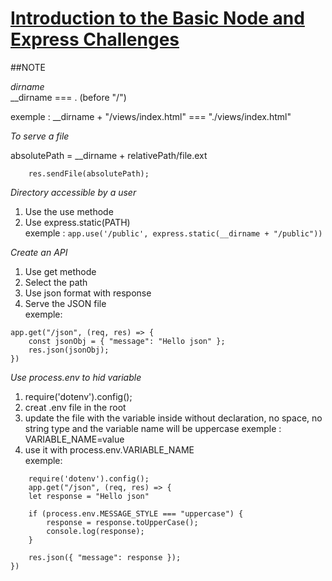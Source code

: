 # [Introduction to the Basic Node and Express Challenges](https://www.freecodecamp.org/learn/apis-and-microservices/basic-node-and-express/)


##NOTE

*dirname*  
__dirname === . (before "/")  
  
exemple : __dirname + "/views/index.html" === "./views/index.html"

*To serve a file*  

absolutePath = __dirname + relativePath/file.ext  
```const absolutePath = __dirname + "/views/index.html"
    res.sendFile(absolutePath);
```  

*Directory accessible by a user*  
1) Use the use methode  
2) Use express.static(PATH)  
exemple : ```app.use('/public', express.static(__dirname + "/public"))```  
  
*Create an API*  
1) Use get methode  
2) Select the path
3) Use json format with response  
4) Serve the JSON file  
exemple:  
```
app.get("/json", (req, res) => {
    const jsonObj = { "message": "Hello json" };
    res.json(jsonObj);
})
```  
*Use process.env to hid variable*  
1) require('dotenv').config();  
2) creat .env file in the root  
3) update the file with the variable inside without declaration, no space, no string type and the variable name will be uppercase exemple : VARIABLE_NAME=value  
4) use it with process.env.VARIABLE_NAME  
exemple:  
```  
    require('dotenv').config();
    app.get("/json", (req, res) => {
    let response = "Hello json"

    if (process.env.MESSAGE_STYLE === "uppercase") {
        response = response.toUpperCase();
        console.log(response);
    }

    res.json({ "message": response });
})
```  

  
